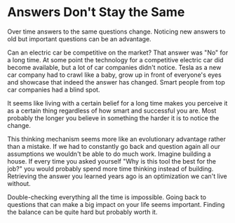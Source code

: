 # Answers Don't Stay the Same

Over time answers to the same questions change. Noticing new answers to old but important questions can be an advantage.

Can an electric car be competitive on the market? That answer was "No" for a long time. At some point the technology for a competitive electric car did become available, but a lot of car companies didn't notice. Tesla as a new car company had to crawl like a baby, grow up in front of everyone's eyes and showcase that indeed the answer has changed. Smart people from top car companies had a blind spot.

It seems like living with a certain belief for a long time makes you perceive it as a certain thing regardless of how smart and successful you are. Most probably the longer you believe in something the harder it is to notice the change.

This thinking mechanism seems more like an evolutionary advantage rather than a mistake. If we had to constantly go back and question again all our assumptions we wouldn't be able to do much work. Imagine building a house. If every time you asked yourself "Why is this tool the best for the job?" you would probably spend more time thinking instead of building. Retrieving the answer you learned years ago is an optimization we can't live without.

Double-checking everything all the time is impossible. Going back to questions that can make a big impact on your life seems important. Finding the balance can be quite hard but probably worth it.